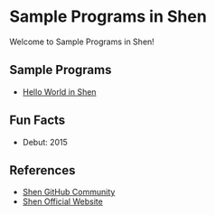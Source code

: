 # Sample Programs in Shen

Welcome to Sample Programs in Shen!

## Sample Programs

- [Hello World in Shen](https://github.com/jrg94/sample-programs/issues/248)

## Fun Facts

- Debut: 2015

## References

- [Shen GitHub Community](https://github.com/Shen-Language)
- [Shen Official Website](http://www.shenlanguage.org/)
